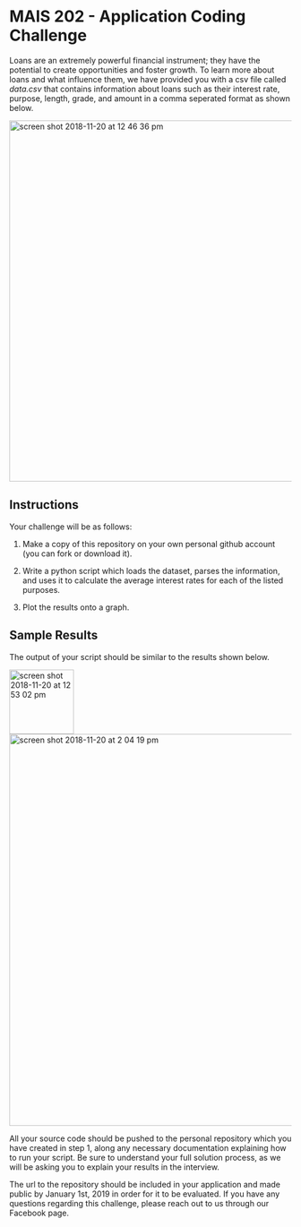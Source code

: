 # MAIS 202 - Application Coding Challenge

Loans are an extremely powerful financial instrument; they have the potential to create opportunities and foster growth. To learn more about loans and what influence them, we have provided you with a csv file called *data.csv* that contains information about loans such as their interest rate, purpose, length, grade, and amount in a comma seperated format as shown below.

<img width="645" alt="screen shot 2018-11-20 at 12 46 36 pm" src="https://user-images.githubusercontent.com/10730760/48796196-fc966b80-eccc-11e8-838e-720310b743c3.png">

## Instructions

Your challenge will be as follows:

1. Make a copy of this repository on your own personal github account (you can fork or download it). 

2. Write a python script which loads the dataset, parses the information, and uses it to calculate the average interest rates for each of the listed purposes. 

3. Plot the results onto a graph.

## Sample Results

The output of your script should be similar to the results shown below. 

<div style="display=block;">

<img width="115" alt="screen shot 2018-11-20 at 12 53 02 pm" src="https://user-images.githubusercontent.com/10730760/48796116-c1943800-eccc-11e8-8238-c040f817698d.png" style="float=left;">

<img width="700" alt="screen shot 2018-11-20 at 2 04 19 pm" src="https://user-images.githubusercontent.com/10730760/48796324-4717e800-eccd-11e8-9b14-a479928905f3.png" style="float=left;">

</div>


All your source code should be pushed to the personal repository which you have created in step 1, along any necessary documentation explaining how to run your script. Be sure to understand your full solution process, as we will be asking you to explain your results in the interview.

The url to the repository should be included in your application and made public by January 1st, 2019 in order for it to be evaluated. If you have any questions regarding this challenge, please reach out to us through our Facebook page. 
